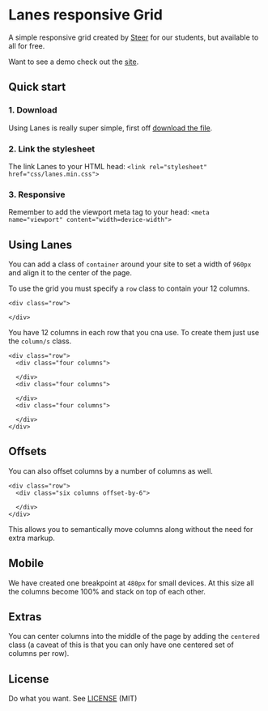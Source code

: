 # Lanes responsive Grid
A simple responsive grid created by [Steer](http://steer.me) for our students, but available to all for free.

Want to see a demo check out the [site](http://steersystems.github.io/lanes).

## Quick start

### 1. Download
Using Lanes is really super simple, first off [download the file]().

### 2. Link the stylesheet
The link Lanes to your HTML head:
`<link rel="stylesheet" href="css/lanes.min.css">`

### 3. Responsive
Remember to add the viewport meta tag to your head:
`<meta name="viewport" content="width=device-width">`

## Using Lanes
You can add a class of `container` around your site to set a width of `960px` and align it to the center of the page.

To use the grid you must specify a `row` class to contain your 12 columns.

````
<div class="row">

</div>
````

You have 12 columns in each row that you cna use. To create them just use the `column/s` class.

````
<div class="row">
  <div class="four columns">

  </div>
  <div class="four columns">

  </div>
  <div class="four columns">

  </div>
</div>
````

## Offsets
You can also offset columns by a number of columns as well.

````
<div class="row">
  <div class="six columns offset-by-6">

  </div>
</div>
````
This allows you to semantically move columns along without the need for extra markup.

## Mobile
We have created one breakpoint at `480px` for small devices. At this size all the columns become 100% and stack on top of each other.

## Extras
You can center columns into the middle of the page by adding the `centered` class (a caveat of this is that you can only have one centered set of columns per row).

## License
Do what you want. See [LICENSE]() (MIT)